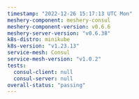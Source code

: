 ```yaml
---
timestamp: "2022-12-26 15:17:13 UTC Mon"
meshery-component: meshery-consul
meshery-component-version: v0.6.6
meshery-server-version: "v0.6.38"
k8s-distro: minikube
k8s-version: "v1.23.13"
service-mesh: Consul
service-mesh-version: "v1.0.2"
tests:
  consul-client: null
  consul-server: null
overall-status: "passing"
---
```

